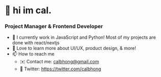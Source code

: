 # 👋 hi im cal.

### Project Manager & Frontend Developer


- 👀 I currently work in JavaScript and Python! Most of my projects are done with react/nextjs
- 🌱 Love to learn more about UI/UX, product design, & more!
- 📫 How to reach me
  * ✉️ Contact me: calbhong@gmail.com
  * 🦉 Twitter: https://twitter.com/calbhong



<!---
calbhong/calbhong is a ✨ special ✨ repository because its `README.md` (this file) appears on your GitHub profile.
You can click the Preview link to take a look at your changes.(i'll add something eventually)
--->
